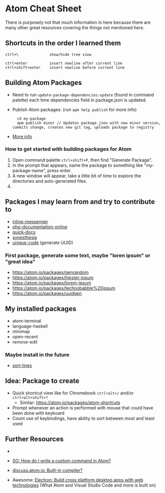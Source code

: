 # Atom Cheat Sheet #

There is purposely not that much information in here because there are many other great resources covering the things not mentioned here.


## Shortcuts in the order I learned them ##

    ctrl+\              show/hide tree view

    ctrl+enter          insert newline after current line
    ctrl+shift+enter    insert newline before current line



## Building Atom Packages ###

- Need to run `update-package-dependencies:update` (found in command palette) each time dependencies field in package.json is updated.
- Publish Atom packages: (run `apm help publish` for more info)

        cd my-package
        apm publish minor // Updates package.json with new minor version, commits change, creates new git tag, uploads package to registry

- [More info](https://atom.io/docs/latest/creating-a-package)

### How to get started with building packages for Atom ###

1. Open command palette `ctrl+shift+P`, then find "Generate Package".
2. In the prompt that appears, name the package to something like "my-package-name", press enter.
3. A new window will appear, take a little bit of time to explore the directories and auto-generated files.
4.



## Packages I may learn from and try to contribute to ##
- [inline-messenger](https://atom.io/packages/inline-messenger)
- [php-documentation-online](https://atom.io/packages/php-documentation-online)
- [quick-docs](https://atom.io/packages/quick-docs)
- [synesthesia](https://atom.io/packages/synesthesia)
- [unique-code](https://atom.io/packages/unique-code) (generate UUID)

### First package, generate some text, maybe "loren ipsum" or "great idea" ###
- https://atom.io/packages/genrandom
- https://atom.io/packages/hipster-ipsum
- https://atom.io/packages/lorem-ipsum
- https://atom.io/packages/technobabble%20ipsum
- https://atom.io/packages/uuidgen


## My installed packages ##
- atom-terminal
- language-haskell
- minimap
- open-recent
- remove-edit

### Maybe install in the future ###
- [sort-lines](https://atom.io/packages/sort-lines)



## Idea: Package to create ##
- Quick shortcut view like for Chromebook `ctrl+alt+/` and/or `ctrl+alt+shift+?`
  - Similar: https://atom.io/packages/atom-shortcuts
- Prompt whenever an action is performed with mouse that could have been done with keyboard
- Count use of keybindings, have ability to sort between most and least used



## Further Resources ##
-

- [SO: How do I write a custom command in Atom?](http://stackoverflow.com/questions/24456995/how-do-i-write-a-custom-command-in-atom)
- [discuss.atom.io: Built-in compiler?](https://discuss.atom.io/t/built-in-compiler/2188/4)

- Awesome: [Electron: Build cross platform desktop apps with web technologies](http://electron.atom.io/) (What Atom and Visual Studio Code and more is built on)
